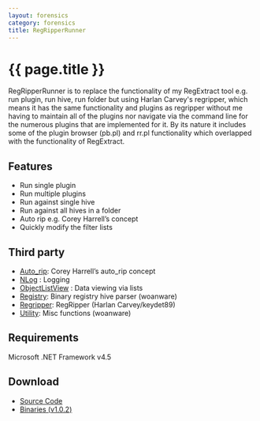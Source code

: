 ```yaml
---
layout: forensics
category: forensics
title: RegRipperRunner
---
```


# {{ page.title }} #

RegRipperRunner is to replace the functionality of my RegExtract tool e.g. run plugin, run hive, run folder but using Harlan Carvey's regripper, which means it has the same functionality and plugins as regripper without me having to maintain all of the plugins nor navigate via the command line for the numerous plugins that are implemented for it. By its nature it includes some of the plugin browser (pb.pl) and rr.pl functionality which overlapped with the functionality of RegExtract.

## Features ##

- Run single plugin
- Run multiple plugins
- Run against single hive
- Run against all hives in a folder
- Auto rip e.g. Corey Harrell’s concept
- Quickly modify the filter lists

## Third party ##

- [Auto_rip](http://journeyintoir.blogspot.co.uk/2013/05/unleashing-autorip.html): Corey Harrell’s auto_rip concept
- [NLog](http://github.com/NLog/NLog) : Logging
- [ObjectListView](http://objectlistview.sourceforge.net/cs/index.html) : Data viewing via lists 
- [Registry](https://github.com/woanware/Registry): Binary registry hive parser (woanware)
- [Regripper](https://code.google.com/p/regripper/downloads/list): RegRipper (Harlan Carvey/keydet89)
- [Utility](http://www.woanware.co.uk): Misc functions (woanware)

## Requirements ##

Microsoft .NET Framework v4.5 

## Download ##

- [Source Code](https://github.com/woanware/RegRipperRunner)
- [Binaries (v1.0.2)](/downloads/RegRipperRunner.v.1.0.2.zip)
